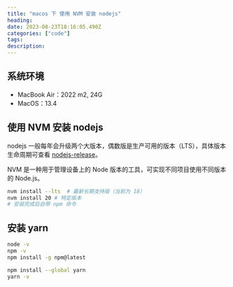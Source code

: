```yaml
---
title: "macos 下 使用 NVM 安装 nodejs"
heading: 
date: 2023-08-23T18:16:05.490Z
categories: ["code"]
tags: 
description: 
---
```


## 系统环境

- MacBook Air：2022 m2, 24G
- MacOS：13.4 


## 使用 NVM 安装 nodejs
nodejs 一般每年会升级两个大版本，偶数版是生产可用的版本（LTS），具体版本生命周期可查看 [nodejs-release](https://github.com/nodejs/release#release-schedule)。

NVM 是一种用于管理设备上的 Node 版本的工具，可实现不同项目使用不同版本的 Node.js。

```bash
nvm install --lts  # 最新长期支持版（当前为 18）
nvm install 20 # 特定版本
# 安装完成后自带 npm 命令
```

## 安装 yarn

```bash
node -v
npm -v
npm install -g npm@latest

npm install --global yarn
yarn -v
```









